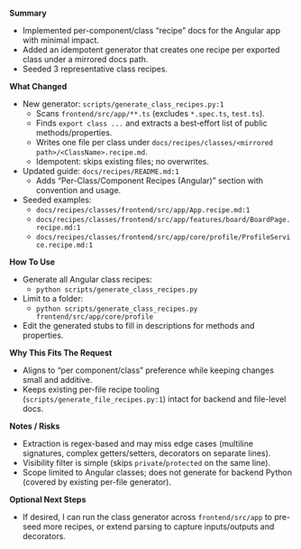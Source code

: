 **Summary**
- Implemented per-component/class “recipe” docs for the Angular app with minimal impact.
- Added an idempotent generator that creates one recipe per exported class under a mirrored docs path.
- Seeded 3 representative class recipes.

**What Changed**
- New generator: `scripts/generate_class_recipes.py:1`
  - Scans `frontend/src/app/**.ts` (excludes `*.spec.ts`, `test.ts`).
  - Finds `export class ...` and extracts a best‑effort list of public methods/properties.
  - Writes one file per class under `docs/recipes/classes/<mirrored path>/<ClassName>.recipe.md`.
  - Idempotent: skips existing files; no overwrites.
- Updated guide: `docs/recipes/README.md:1`
  - Adds “Per-Class/Component Recipes (Angular)” section with convention and usage.
- Seeded examples:
  - `docs/recipes/classes/frontend/src/app/App.recipe.md:1`
  - `docs/recipes/classes/frontend/src/app/features/board/BoardPage.recipe.md:1`
  - `docs/recipes/classes/frontend/src/app/core/profile/ProfileService.recipe.md:1`

**How To Use**
- Generate all Angular class recipes:
  - `python scripts/generate_class_recipes.py`
- Limit to a folder:
  - `python scripts/generate_class_recipes.py frontend/src/app/core/profile`
- Edit the generated stubs to fill in descriptions for methods and properties.

**Why This Fits The Request**
- Aligns to “per component/class” preference while keeping changes small and additive.
- Keeps existing per-file recipe tooling (`scripts/generate_file_recipes.py:1`) intact for backend and file-level docs.

**Notes / Risks**
- Extraction is regex-based and may miss edge cases (multiline signatures, complex getters/setters, decorators on separate lines).
- Visibility filter is simple (skips `private`/`protected` on the same line).
- Scope limited to Angular classes; does not generate for backend Python (covered by existing per-file generator).

**Optional Next Steps**
- If desired, I can run the class generator across `frontend/src/app` to pre-seed more recipes, or extend parsing to capture inputs/outputs and decorators.